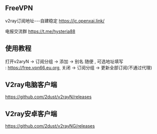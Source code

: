 ## FreeVPN
v2ray订阅地址---自建稳定 https://jc.openxai.link/

电报交流群 https://t.me/hysteria88


## 使用教程
打开v2aryN -> 订阅分组 -> 添加 -> 别名 随便 , 可选地址填写 : https://free.vpn66.eu.org  关闭 -> 订阅分组 -> 更新全部订阅(不通过代理)

## V2ray电脑客户端
https://github.com/2dust/v2rayN/releases

## V2ray安卓客户端
https://github.com/2dust/v2rayNG/releases

